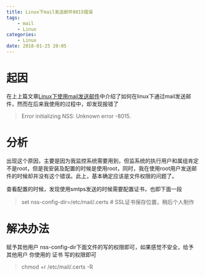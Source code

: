 ```yaml
---
title: Linux下mail发送邮件8015错误
tags:
    - mail
    - Linux
categories:
    - Linux
date: 2018-01-25 20:05
---
```


# 起因

在上上篇文章[Linux下使用mail发送邮件](https://tyloafer.github.io/2017/12/03/mail/)中介绍了如何在linux下通过mail发送邮件，然而在后来我使用的过程中，却发现报错了

> Error initializing NSS: Unknown error -8015.

<!--more-->

# 分析

出现这个原因，主要是因为我监控系统需要用到，但监系统的执行用户和属组肯定不是root，但是我安装及配置的时候是使用root，同时，我在使用root用户发送邮件的时候却并没有这个错误。此上，基本确定应该是文件权限的问题了。

查看配置的时候，发现使用smtps发送的时候需要配置证书，也即下面一段

> set nss-config-dir=/etc/mail/.certs    # SSL证书保存位置，稍后个人制作

# 解决办法

赋予其他用户 nss-config-dir下面文件的写的权限即可，如果感觉不安全，给予其他用户 你使用的 证书 写的权限即可

> chmod +r /etc/mail/.certs -R

